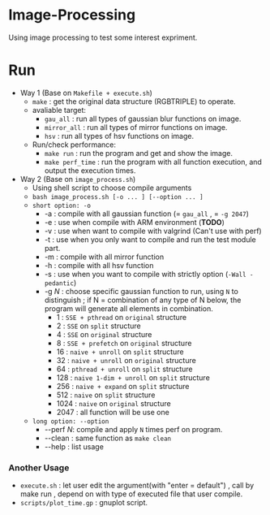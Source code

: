 # Image-Processing
Using image processing to test some interest expriment.

# Run
- Way 1 (Base on `Makefile + execute.sh`)
  - `make` : get the original data structure (RGBTRIPLE) to operate.
  - avaliable target:
     - `gau_all` : run all types of gaussian blur functions on image.
     - `mirror_all` : run all types of mirror functions on image.
     - `hsv` : run all types of hsv functions on image.
  - Run/check performance:
     - `make run` : run the program and get and show the image.
     - `make perf_time` : run the program with all function execution, and output the execution times.
- Way 2 (Base on `image_process.sh`)
  - Using shell script to choose compile arguments
  - `bash image_process.sh [-o ... ] [--option ... ]`
  - `short option: -o`
    - -a : compile with all gaussian function (= `gau_all` , = `-g 2047`)
    - -e : use when compile with ARM environment (**TODO**)
    - -v : use when want to compile with valgrind (Can't use with perf)
    - -t : use when you only want to compile and run the test module part.
    - -m : compile with all mirror function
    - -h : compile with all hsv function
    - -s : use when you want to compile with strictly option (`-Wall -pedantic`)
    - -g *N* : choose specific gaussian function to run, using `N` to distinguish
    ; if N = combination of any type of N below, the program will generate all elements in combination.
      - 1 : `SSE + pthread` on `original` structure
      - 2 : `SSE` on `split` structure
      - 4 : `SSE` on `original` structure
      - 8 : `SSE + prefetch` on `original` structure
      - 16 : `naive + unroll` on `split` structure
      - 32 : `naive + unroll` on `original` structure
      - 64 : `pthread + unroll` on `split` structure
      - 128 : `naive 1-dim + unroll` on `split` structure
      - 256 : `naive + expand` on `split` structure
      - 512 : `naive` on `split` structure
      - 1024 : `naive` on `original` structure
      - 2047 : all function will be use one
  - `long option: --option`
    - --perf *N*: compile and apply `N` times perf on program.
    - --clean : same function as `make clean`
    - --help : list usage

### Another Usage
- `execute.sh` : let user edit the argument(with "enter = default") , call by make run , depend on with type of executed file that user compile.
- `scripts/plot_time.gp` : gnuplot script.

